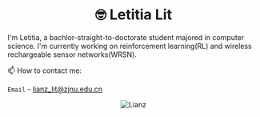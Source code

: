 <p align="center"> <h1 align="center"> 🤓 Letitia Lit</h1> </p>
<p align="center">
<a href="https://lianz-lit.github.io/" target="_blank"></a>
</p>

I'm Letitia, a bachlor-straight-to-doctorate student majored in computer science. 
I'm currently working on reinforcement learning(RL) and wireless rechargeable sensor networks(WRSN).

📫 How to contact me: 

<!-- `Website` - [lianz-lit](https://sourl.cn/86nVBD) -->

`Email` - [lianz_lit@zjnu.edu.cn](https://mail.163.com/)

<!-- `Ins` - [lianz-lit](https://www.instagram.com/lianzlit/) -->

<p align="center">
	<img src=https://github-readme-stats.vercel.app/api?username=lianz-lit&show_icons=true alt=Lianz />
</p>
